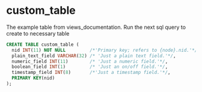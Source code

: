 custom_table
============

The example table from views_documentation. Run the next sql query to create to necessary table
```sql
CREATE TABLE custom_table (
  nid INT(11) NOT NULL         /*'Primary key; refers to {node}.nid.'*/,
  plain_text_field VARCHAR(32) /* 'Just a plain text field.'*/,
  numeric_field INT(11)        /* 'Just a numeric field.'*/,
  boolean_field INT(1)         /* 'Just an on/off field.'*/,
  timestamp_field INT(8)       /*'Just a timestamp field.'*/,
  PRIMARY KEY(nid)
);
```
